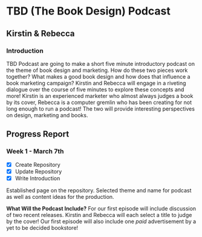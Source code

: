 # TBD (The Book Design) Podcast
## Kirstin & Rebecca 

### Introduction 
TBD Podcast are going to make a short five minute introductory podcast on the theme of book design and marketing. How do these two pieces work together? What makes a good book design and how does that influence a book marketing campaign? Kirstin and Rebecca will engage in a riveting dialogue over the course of five minutes to explore these concepts and more! Kirstin is an experienced marketer who almost always judges a book by its cover, Rebecca is a computer gremlin who has been creating for not long enough to run a podcast! The two will provide interesting perspectives on design, marketing and books. 

## Progress Report

### Week 1 - March 7th

- [x] Create Repository 
- [x] Update Repository 
- [x] Write Introduction

Established page on the repository. Selected theme and name for podcast as well as content ideas for the production.

**What Will the Podcast Include?**
For our first episode will include discussion of two recent releases. Kirstin and Rebecca will each select a title to judge by the cover! Our first episode will also include one *paid* advertisement by a yet to be decided bookstore!
